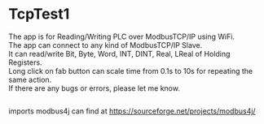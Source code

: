 # TcpTest1

The app is for Reading/Writing PLC over ModbusTCP/IP using WiFi.<br>
The app can connect to any kind of ModbusTCP/IP Slave.<br>
It can read/write Bit, Byte, Word, INT, DINT, Real, LReal of Holding Registers.<br>
Long click on fab button can scale time from 0.1s to 10s for repeating the same action.<br>
If there are any bugs or errors, please let me know.<br>

<a href='http://i.imgur.com/8PPAi4W' title=''><img src='http://i.imgur.com/8PPAi4W.jpg' alt='' title='Hosted by imgur.com' /></a>

imports modbus4j can find at https://sourceforge.net/projects/modbus4j/
